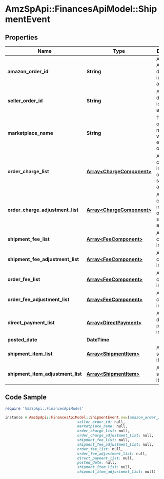 # AmzSpApi::FinancesApiModel::ShipmentEvent

## Properties

Name | Type | Description | Notes
------------ | ------------- | ------------- | -------------
**amazon_order_id** | **String** | An Amazon-defined identifier for an order. | [optional] 
**seller_order_id** | **String** | A seller-defined identifier for an order. | [optional] 
**marketplace_name** | **String** | The name of the marketplace where the event occurred. | [optional] 
**order_charge_list** | [**Array&lt;ChargeComponent&gt;**](ChargeComponent.md) | A list of charge information on the seller&#39;s account. | [optional] 
**order_charge_adjustment_list** | [**Array&lt;ChargeComponent&gt;**](ChargeComponent.md) | A list of charge information on the seller&#39;s account. | [optional] 
**shipment_fee_list** | [**Array&lt;FeeComponent&gt;**](FeeComponent.md) | A list of fee component information. | [optional] 
**shipment_fee_adjustment_list** | [**Array&lt;FeeComponent&gt;**](FeeComponent.md) | A list of fee component information. | [optional] 
**order_fee_list** | [**Array&lt;FeeComponent&gt;**](FeeComponent.md) | A list of fee component information. | [optional] 
**order_fee_adjustment_list** | [**Array&lt;FeeComponent&gt;**](FeeComponent.md) | A list of fee component information. | [optional] 
**direct_payment_list** | [**Array&lt;DirectPayment&gt;**](DirectPayment.md) | A list of direct payment information. | [optional] 
**posted_date** | **DateTime** |  | [optional] 
**shipment_item_list** | [**Array&lt;ShipmentItem&gt;**](ShipmentItem.md) | A list of shipment items. | [optional] 
**shipment_item_adjustment_list** | [**Array&lt;ShipmentItem&gt;**](ShipmentItem.md) | A list of shipment items. | [optional] 

## Code Sample

```ruby
require 'AmzSpApi::FinancesApiModel'

instance = AmzSpApi::FinancesApiModel::ShipmentEvent.new(amazon_order_id: null,
                                 seller_order_id: null,
                                 marketplace_name: null,
                                 order_charge_list: null,
                                 order_charge_adjustment_list: null,
                                 shipment_fee_list: null,
                                 shipment_fee_adjustment_list: null,
                                 order_fee_list: null,
                                 order_fee_adjustment_list: null,
                                 direct_payment_list: null,
                                 posted_date: null,
                                 shipment_item_list: null,
                                 shipment_item_adjustment_list: null)
```


